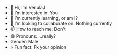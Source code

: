 - 👋 Hi, I’m VenulaJ
- 👀 I’m interested in: You
- 🌱 I’m currently learning, or am I?
- 💞️ I’m looking to collaborate on: Nothing currently
- 📫 How to reach me: Don't
- 😄 Pronouns: ...really?
- Gender: Male
- ⚡ Fun fact: Fk your opinion

<!---
VenulaJ/VenulaJ is a ✨ special ✨ repository because its `README.md` (this file) appears on your GitHub profile.
You can click the Preview link to take a look at your changes.
--->
